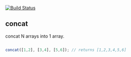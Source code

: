 [![Build Status](https://travis-ci.org/bakasho-libs/concat.svg?branch=master)](https://travis-ci.org/bakasho-libs/concat)

## concat

concat N arrays into 1 array.

```javascript

concat([1,2], [3,4], [5,6]); // returns [1,2,3,4,5,6]

```
